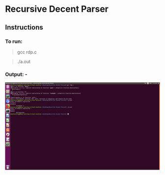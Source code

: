 # Recursive Decent Parser

## Instructions

### To run:

> gcc rdp.c

> ./a.out


### Output: -

![Image](https://github.com/rahulbarhate/Systems-Programming/blob/master/Recursive%20Decent%20Parser/rdp.png)
